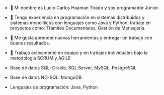 - 👋 Mi nombre es Lucio Carlos Huaman Tirado y soy programador Junior.
- 👀 Tengo experiencia en programación en sistemas distribuidos y sistemas monolíticos con lenguajes como Java y Python, trabaje en proyectos como: Trámites Documentales, Gestión de Mensajería.
- 🌱 Me gusta aprender nuevas herramientas y entregar un trabajo con buenos resultados.
- 💞️ Trabajo activamente en equipo y en trabajos individuales bajo la metodología SCRUM y AGILE

- Base de datos SQL: Oracle, SQL Server, MySQL, PostgreSQL
- Base de datos NO-SQL: MongoDB.
- Lenguajes de programación: Java, Python
